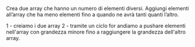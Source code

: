 Crea due array che hanno un numero di elementi diversi.
Aggiungi elementi all’array che ha meno elementi fino a quando ne avrà tanti quanti l’altro.

1 - creiamo i due array
2 - tramite un ciclo for andiamo a pushare elementi nell'array con grandezza minore fino a raggiungere la grandezza dell'altro array.